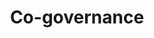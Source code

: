 ---
layout: theme
name: cogovernance
title: Co-governance
image: cogovernance.png
description: Societies are successful when communities and governments work together.
---